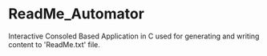 # ReadMe_Automator
Interactive Consoled Based Application in C used for generating and writing content to 'ReadMe.txt' file.
